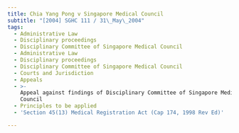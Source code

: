 ```yaml
---
title: Chia Yang Pong v Singapore Medical Council
subtitle: "[2004] SGHC 111 / 31\_May\_2004"
tags:
  - Administrative Law
  - Disciplinary proceedings
  - Disciplinary Committee of Singapore Medical Council
  - Administrative Law
  - Disciplinary proceedings
  - Disciplinary Committee of Singapore Medical Council
  - Courts and Jurisdiction
  - Appeals
  - >-
    Appeal against findings of Disciplinary Committee of Singapore Medical
    Council
  - Principles to be applied
  - 'Section 45(13) Medical Registration Act (Cap 174, 1998 Rev Ed)'

---
```


